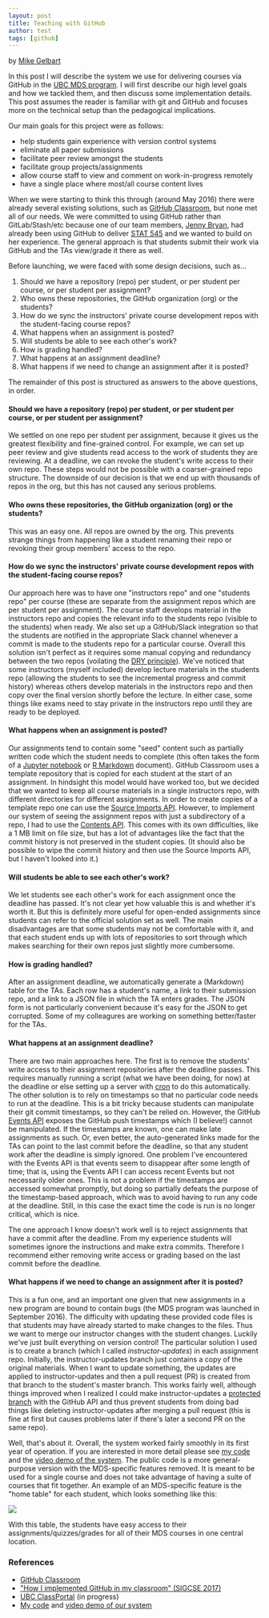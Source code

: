 ```yaml
---
layout: post
title: Teaching with GitHub
author: test
tags: [github]
---
```


by [Mike Gelbart](http://www.cs.ubc.ca/~mgelbart/)


In this post I will describe the system we use for delivering courses via GitHub in the [UBC MDS program](https://ubc-mds.github.io). I will first describe our high level goals and how we tackled them, and then discuss some implementation details. This post assumes the reader is familiar with git and GitHub and focuses more on the technical setup than the pedagogical implications.

Our main goals for this project were as follows:

- help students gain experience with version control systems
- eliminate all paper submissions
- facilitate peer review amongst the students
- facilitate group projects/assignments
- allow course staff to view and comment on work-in-progress remotely 
- have a single place where most/all course content lives

When we were starting to think this through (around May 2016) there were already several existing solutions, such as [GitHub Classroom](https://classroom.github.com/), but none met all of our needs. We were committed to using GitHub rather than GitLab/Stash/etc because one of our team members, [Jenny Bryan](https://github.com/jennybc), had already been using GitHub to deliver [STAT 545](http://stat545.com/) and we wanted to build on her experience. The general approach is that students submit their work via GitHub and the TAs view/grade it there as well. 

Before launching, we were faced with some design decisions, such as...

1. Should we have a repository (repo) per student, or per student per course, or per student per assignment?
2. Who owns these repositories, the GitHub organization (org) or the students?
3. How do we sync the instructors' private course development repos with the student-facing course repos?
3. What happens when an assignment is posted?
4. Will students be able to see each other's work?
5. How is grading handled?
6. What happens at an assignment deadline?
7. What happens if we need to change an assignment after it is posted?

The remainder of this post is structured as answers to the above questions, in order. 

#### Should we have a repository (repo) per student, or per student per course, or per student per assignment?

We settled on one repo per student per assignment, because it gives us the greatest flexibility and fine-grained control. For example, we can set up peer review and give students read access to the work of students they are reviewing. At a deadline, we can revoke the student's write access to their own repo. These steps would not be possible with a coarser-grained repo structure. The downside of our decision is that we end up with thousands of repos in the org, but this has not caused any serious problems.

#### Who owns these repositories, the GitHub organization (org) or the students?

This was an easy one. All repos are owned by the org. This prevents strange things from happening like a student renaming their repo or revoking their group members' access to the repo.

#### How do we sync the instructors' private course development repos with the student-facing course repos?

Our approach here was to have one "instructors repo" and one "students repo" per course (these are separate from the assignment repos which are per student per assignment). The course staff develops material in the instructors repo and copies the relevant info to the students repo (visible to the students) when ready. We also set up a GitHub/Slack integration so that the students are notified in the appropriate Slack channel whenever a commit is made to the students repo for a particular course. Overall this solution isn't perfect as it requires some manual copying and redundancy between the two repos (voilating the [DRY principle](https://en.wikipedia.org/wiki/Don%27t_repeat_yourself)). We've noticed that some instructors (myself included) develop lecture materials in the students repo (allowing the students to see the incremental progress and commit history) whereas others develop materials in the instructors repo and then copy over the final version shortly before the lecture. In either case, some things like exams need to stay private in the instructors repo until they are ready to be deployed.

#### What happens when an assignment is posted?

Our assignments tend to contain some "seed" content such as partially written code which the student needs to complete (this often takes the form of a [Jupyter notebook](http://jupyter.org/) or [R Markdown](http://rmarkdown.rstudio.com/) document). GitHub Classroom uses a template repository that is copied for each student at the start of an assignment. In hindsight this model would have worked too, but we decided that we wanted to keep all course materials in a single instructors repo, with different directories for different assignments. In order to create copies of a template repo one can use the [Source Imports API](https://developer.github.com/v3/migration/source_imports/). However, to implement our system of seeing the assignment repos with just a subdirectory of a repo, I had to use the [Contents API](https://developer.github.com/v3/repos/contents/). This comes with its own difficulties, like a 1 MB limit on file size, but has a lot of advantages like the fact that the commit history is not preserved in the student copies. (It should also be possible to wipe the commit history and then use the Source Imports API, but I haven't looked into it.)

#### Will students be able to see each other's work?

We let students see each other's work for each assignment once the deadline has passed. It's not clear yet how valuable this is and whether it's worth it. But this is definitely more useful for open-ended assignments since students can refer to the official solution set as well. The main disadvantages are that some students may not be comfortable with it, and that each student ends up with lots of repositories to sort through which makes searching for their own repos just slightly more cumbersome.

#### How is grading handled?

After an assignment deadline, we automatically generate a (Markdown) table for the TAs. Each row has a student's name, a link to their submission repo, and a link to a JSON file in which the TA enters grades. The JSON form is not particularly convenient because it's easy for the JSON to get corrupted. Some of my colleagures are working on something better/faster for the TAs.

#### What happens at an assignment deadline?

There are two main approaches here. The first is to remove the students' write access to their assignment repositories after the deadline passes. This requires manually running a script (what we have been doing, for now) at the deadline or else setting up a server with [cron](https://en.wikipedia.org/wiki/Cron) to do this automatically. The other solution is to rely on timestamps so that no particular code needs to run at the deadline. This is a bit tricky because students can manipulate their git commit timestamps, so they can't be relied on. However, the GitHub [Events API](https://developer.github.com/v3/activity/events/) exposes the GitHub push timestamps which (I believe!) cannot be manipulated. If the timestamps are known, one can make late assignments as such. Or, even better, the auto-generated links made for the TAs can point to the last commit before the deadline, so that any student work after the deadline is simply ignored. One problem I've encountered with the Events API is that events seem to disappear after some length of time; that is, using the Events API I can access recent Events but not necessarily older ones. This is not a problem if the timestamps are accessed somewhat promptly, but doing so partially defeats the purpose of the timestamp-based approach, which was to avoid having to run any code at the deadline. Still, in this case the exact time the code is run is no longer critical, which is nice. 

The one approach I know doesn't work well is to reject assignments that have a commit after the deadline. From my experience students will sometimes ignore the instructions and make extra commits. Therefore I recommend either removing write access or grading based on the last commit before the deadline. 

#### What happens if we need to change an assignment after it is posted?

This is a fun one, and an important one given that new assignments in a new program are bound to contain bugs (the MDS program was launched in September 2016). The difficulty with updating these provided code files is that students may have already started to make changes to the files. Thus we want to merge our instructor changes with the student changes. Luckily we've just built everything on version control! The particular solution I used is to create a branch (which I called _instructor-updates_) in each assignment repo. Initially, the instructor-updates branch just contains a copy of the original materials. When I want to update something, the updates are applied to instructor-updates and then a pull request (PR) is created from that branch to the student's master branch. This works fairly well, although things improved when I realized I could make instructor-updates a [protected branch](https://help.github.com/articles/about-protected-branches/) with the GitHub API and thus prevent students from doing bad things like deleting instructor-updates after merging a pull request (this is fine at first but causes problems later if there's later a second PR on the same repo).

Well, that's about it. Overall, the system worked fairly smoothly in its first year of operation. If you are interested in more detail please see [my code](https://github.com/mgelbart/rhomboid) and the [video demo of the system](https://www.youtube.com/watch?v=zgiaBS4uUk0). The public code is a more general-purpose version with the MDS-specific features removed. It is meant to be used for a single course and does not take advantage of having a suite of courses that fit together. An example of an MDS-specific feature is the "home table" for each student, which looks something like this:

![](mds-student-home.png)

With this table, the students have easy access to their assignments/quizzes/grades for all of their MDS courses in one central location. 

### References

- [GitHub Classroom](https://classroom.github.com/)
- ["How I implemented GitHub in my classroom" (SIGCSE 2017)](https://www.youtube.com/watch?v=3j1BaUw53pM)
- [UBC ClassPortal](https://github.com/ubccpsc/classportal-backend) (in progress)
- [My code](https://github.com/mgelbart/rhomboid) and [video demo of our system](https://www.youtube.com/watch?v=zgiaBS4uUk0)
